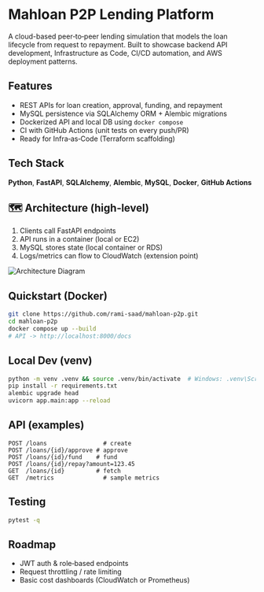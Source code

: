 # Mahloan P2P Lending Platform 

A cloud-based peer‑to‑peer lending simulation that models the loan lifecycle from request to repayment. Built to showcase backend API development, Infrastructure as Code, CI/CD automation, and AWS deployment patterns.

## Features
- REST APIs for loan creation, approval, funding, and repayment
- MySQL persistence via SQLAlchemy ORM + Alembic migrations
- Dockerized API and local DB using `docker compose`
- CI with GitHub Actions (unit tests on every push/PR)
- Ready for Infra‑as‑Code (Terraform scaffolding)

## Tech Stack
**Python**, **FastAPI**, **SQLAlchemy**, **Alembic**, **MySQL**, **Docker**, **GitHub Actions**

## 🗺 Architecture (high‑level)
1. Clients call FastAPI endpoints
2. API runs in a container (local or EC2)
3. MySQL stores state (local container or RDS)
4. Logs/metrics can flow to CloudWatch (extension point)

![Architecture Diagram](docs/architecture.png)

## Quickstart (Docker)
```bash
git clone https://github.com/rami-saad/mahloan-p2p.git
cd mahloan-p2p
docker compose up --build
# API -> http://localhost:8000/docs
```

## Local Dev (venv)
```bash
python -m venv .venv && source .venv/bin/activate  # Windows: .venv\Scripts\activate
pip install -r requirements.txt
alembic upgrade head
uvicorn app.main:app --reload
```

## API (examples)
```
POST /loans                # create
POST /loans/{id}/approve # approve
POST /loans/{id}/fund    # fund
POST /loans/{id}/repay?amount=123.45
GET  /loans/{id}         # fetch
GET  /metrics              # sample metrics
```

## Testing
```bash
pytest -q
```

## Roadmap
- JWT auth & role‑based endpoints
- Request throttling / rate limiting
- Basic cost dashboards (CloudWatch or Prometheus)
